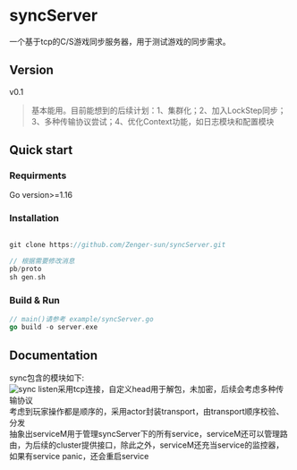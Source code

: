 # syncServer

一个基于tcp的C/S游戏同步服务器，用于测试游戏的同步需求。

## Version  
v0.1  
> 基本能用。目前能想到的后续计划：1、集群化；2、加入LockStep同步；3、多种传输协议尝试；4、优化Context功能，如日志模块和配置模块  

## Quick start  

### Requirments
Go version>=1.16

### Installation
```go

git clone https://github.com/Zenger-sun/syncServer.git  

// 根据需要修改消息 
pb/proto
sh gen.sh
```

### Build & Run

```go
// main()请参考 example/syncServer.go
go build -o server.exe
```

## Documentation

sync包含的模块如下:  
![sync](https://user-images.githubusercontent.com/22719311/158414263-fd1ddd8e-f0b2-434e-b5de-7d4f1ffe2e07.png)
listen采用tcp连接，自定义head用于解包，未加密，后续会考虑多种传输协议    
考虑到玩家操作都是顺序的，采用actor封装transport，由transport顺序校验、分发  
抽象出serviceM用于管理syncServer下的所有service，serviceM还可以管理路由，为后续的cluster提供接口，除此之外，serviceM还充当service的监控器，如果有service panic，还会重启service
